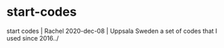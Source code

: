 # start-codes
start codes | Rachel 2020-dec-08 | Uppsala Sweden
a set of codes that I used since 2016../
